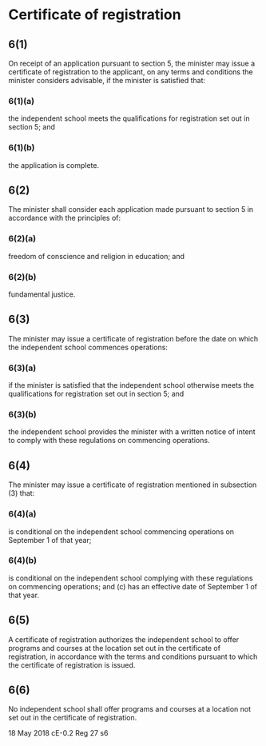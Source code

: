 # Certificate of registration 
## 6(1)
On receipt of an application pursuant to section 5, the minister may issue a certificate of registration to the applicant, on any terms and conditions the minister considers advisable, if the minister is satisfied that: 
### 6(1)(a)
the independent school meets the qualifications for registration set out in section 5; and 
### 6(1)(b)
the application is complete. 
## 6(2)
The minister shall consider each application made pursuant to section 5 in accordance with the principles of: 
### 6(2)(a)
freedom of conscience and religion in education; and 
### 6(2)(b)
fundamental justice. 
## 6(3)
The minister may issue a certificate of registration before the date on which the independent school commences operations: 
### 6(3)(a)
if the minister is satisfied that the independent school otherwise meets the qualifications for registration set out in section 5; and 
### 6(3)(b)
the independent school provides the minister with a written notice of intent to comply with these regulations on commencing operations. 
## 6(4)
The minister may issue a certificate of registration mentioned in subsection (3) that: 
### 6(4)(a)
is conditional on the independent school commencing operations on September 1 of that year; 
### 6(4)(b)
is conditional on the independent school complying with these regulations on commencing operations; and (c) has an effective date of September 1 of that year.  
## 6(5)
A certificate of registration authorizes the independent school to offer programs and courses at the location set out in the certificate of registration, in accordance with the terms and conditions pursuant to which the certificate of registration is issued. 
## 6(6)
No independent school shall offer programs and courses at a location not set out in the certificate of registration. 

18 May 2018 cE-0.2 Reg 27 s6